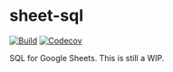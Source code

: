 # sheet-sql

[![Build](https://github.com/andyh1203/sheet-sql/workflows/build/badge.svg)](https://github.com/andyh1203/sheet-sql/actions?workflow=build)
[![Codecov](https://codecov.io/gh/andyh1203/sheet-sql/branch/master/graph/badge.svg)](https://codecov.io/gh/andyh1203/sheet-sql)

SQL for Google Sheets. This is still a WIP.
